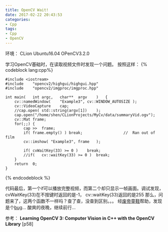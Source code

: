 ```yaml
---
title: OpenCV Wait!
date: 2017-02-22 20:43:53
categories:
- Cpp
tags:
- Cpp
- OpenCV
---
```




环境： CLion Ubuntu16.04 OPenCV3.2.0

学习OpenCV基础时，在读取视频文件时发现一个问题。
按照这样：
{% codeblock lang:cpp%}

    #include <iostream>
    #include	"opencv2/highgui/highgui.hpp"
    #include	"opencv2/imgproc/imgproc.hpp"

    int	main(	int	argc,	char**	argv	)	{
        cv::namedWindow(	"Example3",	cv::WINDOW_AUTOSIZE	);
        cv::VideoCapture	cap;
        //cap.open(	std::string(argv[1])	);
        cap.open("/home/shen/CLionProjects/MyCv/data/summaryVid.ogv");
        cv::Mat	frame;
        for(;;)	{
            cap	>>	frame;
            if(	frame.empty() )	break;					//	Ran	out	of	film
            cv::imshow(	"Example3",	frame	);

            if(	cvWaitKey(33) >= 0 )	break;
            //if(	cv::waitKey(33) >= 0 )	break;
        }
        return	0;
    }

{% endcodeblock %}

代码最后，第一个if可以播放完整视频，而第二个却只显示一帧画面。调试发现，cvWaitKey(33)在不按键时返回的是-1， cv::waitKey(33)返回的是255
那么，问题来了，这两个函数不一样吗？查了查，没查到区别。。。
经[废帝童鞋](http://www.liusong.me/)帮助，发现是个[bug](https://github.com/opencv/opencv/pull/7866)...
酸爽的夜晚，继续前行...


参考： **Learning	OpenCV	3: Computer	Vision	in	C++	with	the	OpenCV	Library** [p58]





